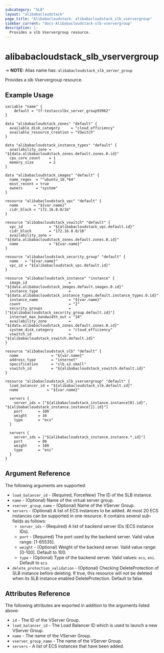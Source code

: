 ```yaml
---
subcategory: "SLB"
layout: "alibabacloudstack"
page_title: "Alibabacloudstack: alibabacloudstack_slb_vservergroup"
sidebar_current: "docs-Alibabacloudstack-slb-vservergroup"
description: |- 
  Provides a slb Vservergroup resource.
---
```


# alibabacloudstack_slb_vservergroup
-> **NOTE:** Alias name has: `alibabacloudstack_slb_server_group`

Provides a slb Vservergroup resource.

## Example Usage

```hcl
variable "name" {
    default = "tf-testaccslbv_server_group93962"
}

data "alibabacloudstack_zones" "default" {
  available_disk_category     = "cloud_efficiency"
  available_resource_creation = "VSwitch"
}

data "alibabacloudstack_instance_types" "default" {
  availability_zone = "${data.alibabacloudstack_zones.default.zones.0.id}"
  cpu_core_count    = 1
  memory_size       = 2
}

data "alibabacloudstack_images" "default" {
  name_regex  = "^ubuntu_18.*64"
  most_recent = true
  owners      = "system"
}

resource "alibabacloudstack_vpc" "default" {
  name       = "${var.name}"
  cidr_block = "172.16.0.0/16"
}

resource "alibabacloudstack_vswitch" "default" {
  vpc_id            = "${alibabacloudstack_vpc.default.id}"
  cidr_block        = "172.16.0.0/16"
  availability_zone = "${data.alibabacloudstack_zones.default.zones.0.id}"
  name              = "${var.name}"
}

resource "alibabacloudstack_security_group" "default" {
  name   = "${var.name}"
  vpc_id = "${alibabacloudstack_vpc.default.id}"
}

resource "alibabacloudstack_instance" "instance" {
  image_id                   = "${data.alibabacloudstack_images.default.images.0.id}"
  instance_type              = "${data.alibabacloudstack_instance_types.default.instance_types.0.id}"
  instance_name              = "${var.name}"
  count                      = "2"
  security_groups            = ["${alibabacloudstack_security_group.default.id}"]
  internet_max_bandwidth_out = "10"
  availability_zone          = "${data.alibabacloudstack_zones.default.zones.0.id}"
  system_disk_category       = "cloud_efficiency"
  vswitch_id                 = "${alibabacloudstack_vswitch.default.id}"
}

resource "alibabacloudstack_slb" "default" {
  name               = "${var.name}"
  address_type       = "internet"
  specification      = "slb.s2.small"
  vswitch_id         = "${alibabacloudstack_vswitch.default.id}"
}

resource "alibabacloudstack_slb_vservergroup" "default" {
  load_balancer_id = "${alibabacloudstack_slb.default.id}"
  name             = "${var.name}"

  servers {
    server_ids = ["${alibabacloudstack_instance.instance[0].id}", "${alibabacloudstack_instance.instance[1].id}"]
    port       = 100
    weight     = 10
    type       = "ecs"
  }

  servers {
    server_ids = ["${alibabacloudstack_instance.instance.*.id}"]
    port       = 80
    weight     = 100
    type       = "eni"
  }
}
```

## Argument Reference

The following arguments are supported:

* `load_balancer_id` - (Required, ForceNew) The ID of the SLB instance.
* `name` - (Optional) Name of the virtual server group.
* `vserver_group_name` - (Optional) Name of the VServer Group.
* `servers` - (Optional) A list of ECS instances to be added. At most 20 ECS instances can be supported in one resource. It contains several sub-fields as follows:
  * `server_ids` - (Required) A list of backend server IDs (ECS instance IDs).
  * `port` - (Required) The port used by the backend server. Valid value range: [1-65535].
  * `weight` - (Optional) Weight of the backend server. Valid value range: [0-100]. Default to 100.
  * `type` - (Optional) Type of the backend server. Valid values: `ecs`, `eni`. Default to `ecs`.
* `delete_protection_validation` - (Optional) Checking DeleteProtection of SLB instance before deleting. If true, this resource will not be deleted when its SLB instance enabled DeleteProtection. Default to false.

## Attributes Reference

The following attributes are exported in addition to the arguments listed above:

* `id` - The ID of the VServer Group.
* `load_balancer_id` - The Load Balancer ID which is used to launch a new VServer Group.
* `name` - The name of the VServer Group.
* `vserver_group_name` - The name of the VServer Group.
* `servers` - A list of ECS instances that have been added.
